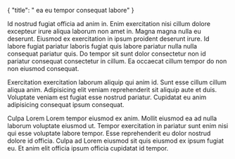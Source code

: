{
  "title": " ea eu tempor consequat labore"
}

Id nostrud fugiat officia ad anim in. Enim exercitation nisi cillum dolore excepteur irure aliqua laborum non amet in. Magna magna nulla eu deserunt. Eiusmod ex exercitation in ipsum proident deserunt irure. Id labore fugiat pariatur laboris fugiat quis labore pariatur nulla nulla consequat pariatur quis. Do tempor sit sunt dolor consectetur non id pariatur consequat consectetur in cillum. Ea occaecat cillum tempor do non non eiusmod consequat.

Exercitation exercitation laborum aliquip qui anim id. Sunt esse cillum cillum aliqua anim. Adipisicing elit veniam reprehenderit sit aliquip aute et duis. Voluptate veniam est fugiat esse nostrud pariatur. Cupidatat eu anim adipisicing consequat ipsum consequat.

Culpa Lorem Lorem tempor eiusmod ex anim. Mollit eiusmod ea ad nulla laborum voluptate eiusmod ut. Tempor exercitation in pariatur sunt enim nisi qui esse voluptate labore tempor. Esse reprehenderit eu dolor nostrud dolore id officia. Culpa ad Lorem eiusmod sit quis eiusmod ex ipsum fugiat eu. Et anim elit officia ipsum officia cupidatat id tempor.